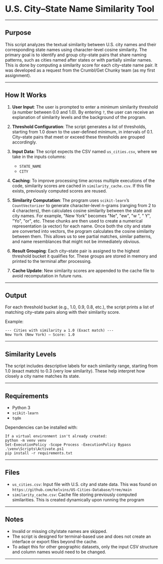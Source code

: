 # U.S. City–State Name Similarity Tool

---

## Purpose

This script analyzes the textual similarity between U.S. city names and their corresponding state names using character-level cosine similarity. The primary goal is to identify and group city–state pairs that share naming patterns, such as cities named after states or with partially similar names. This is done by computing a similarity score for each city–state name pair. It was developed as a request from the Crumbl/Get Chunky team (as my first assignment).

---

## How It Works

1. **User Input**:
   The user is prompted to enter a minimum similarity threshold (a number between 0.0 and 1.0). By entering `?`, the user can receive an explanation of similarity levels and the background of the program.

2. **Threshold Configuration**:
   The script generates a list of thresholds, starting from 1.0 down to the user-defined minimum, in intervals of 0.1. City–state pairs that meet or exceed these thresholds are grouped accordingly.

3. **Input Data**:
   The script expects the CSV named `us_cities.csv`, where we take in the inputs columns:

   - `STATE_NAME`
   - `CITY`

4. **Caching**:
   To improve processing time across multiple executions of the code, similarity scores are cached in `similarity_cache.csv`. If this file exists, previously computed scores are reused.

5. **Similarity Computation**:
   The program uses `scikit-learn`’s `CountVectorizer` to generate character-level n-grams (ranging from 2 to 4 characters), then calculates cosine similarity between the state and city names. For example, "New York" becomes "Ne", "ew", "w ", " Y", "Yo", "or", etc. These chunks are then used to create a numerical representation (a vector) for each name. Once both the city and state are converted into vectors, the program calculates the cosine similarity between them. This allows us to see partial matches, similar patterns, and name resemblances that might not be immediately obvious.

6. **Result Grouping**:
   Each city–state pair is assigned to the highest threshold bucket it qualifies for. These groups are stored in memory and printed to the terminal after processing.

7. **Cache Update**:
   New similarity scores are appended to the cache file to avoid recomputation in future runs.

---

## Output

For each threshold bucket (e.g., 1.0, 0.9, 0.8, etc.), the script prints a list of matching city–state pairs along with their similarity score.

Example:

```
--- Cities with similarity ≥ 1.0 (Exact match) ---
New York (New York) — Score: 1.0
```

---

## Similarity Levels

The script includes descriptive labels for each similarity range, starting from 1.0 (exact match) to 0.3 (very low similarity). These help interpret how closely a city name matches its state.

---

## Requirements

- Python 3
- `scikit-learn`
- `tqdm`

Dependencies can be installed with:

```
If a virtual environment isn't already created:
python -m venv venv
Set-ExecutionPolicy -Scope Process -ExecutionPolicy Bypass
.\venv\Scripts\Activate.ps1
pip install -r requirements.txt
```

---

## Files

- `us_cities.csv`: Input file with U.S. city and state data. This was found on `https://github.com/kelvins/US-Cities-Database/tree/main`
- `similarity_cache.csv`: Cache file storing previously computed similarities. This is created dynamically upon running the program

---

## Notes

- Invalid or missing city/state names are skipped.
- The script is designed for terminal-based use and does not create an interface or export files beyond the cache.
- To adapt this for other geographic datasets, only the input CSV structure and column names would need to be changed.

---
